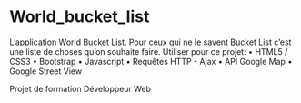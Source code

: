 # World_bucket_list
 
L’application World Bucket List. Pour ceux qui ne le savent Bucket List c’est une liste de choses qu’on souhaite faire.
Utiliser pour ce projet:
	•	HTML5 / CSS3
	•	Bootstrap
	•	Javascript
	•	Requêtes HTTP - Ajax
	•	API Google Map
	•	Google Street View

Projet de formation Développeur Web

